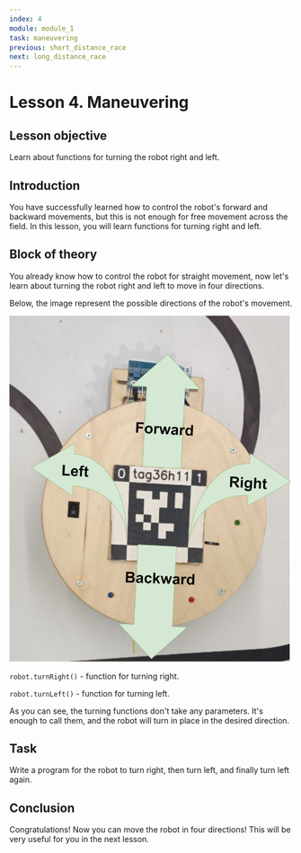 ```yaml
---
index: 4
module: module_1 
task: maneuvering
previous: short_distance_race
next: long_distance_race
---
```

# Lesson 4. Maneuvering

## Lesson objective
Learn about functions for turning the robot right and left.

## Introduction
You have successfully learned how to control the robot's forward and backward movements, but this is not enough for free movement across the field. In this lesson, you will learn functions for turning right and left.

## Block of theory
You already know how to control the robot for straight movement, now let's learn about turning the robot right and left to move in four directions.

Below, the image represent the possible directions of the robot's movement.

![image](../images/robot_directions.png)

`robot.turnRight()` - function for turning right.

`robot.turnLeft()` - function for turning left.

As you can see, the turning functions don't take any parameters. It's enough to call them, and the robot will turn in place in the desired direction.

## Task 
Write a program for the robot to turn right, then turn left, and finally turn left again.


## Conclusion
Congratulations! Now you can move the robot in four directions! This will be very useful for you in the next lesson.